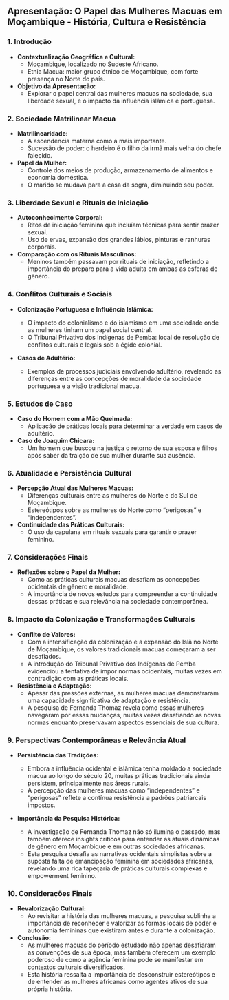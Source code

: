## **Apresentação: O Papel das Mulheres Macuas em Moçambique - História, Cultura e Resistência**

### **1. Introdução**

- **Contextualização Geográfica e Cultural:**
  - Moçambique, localizado no Sudeste Africano.
  - Etnia Macua: maior grupo étnico de Moçambique, com forte presença no Norte do país.
- **Objetivo da Apresentação:**
  - Explorar o papel central das mulheres macuas na sociedade, sua liberdade sexual, e o impacto da influência islâmica e portuguesa.

### **2. Sociedade Matrilinear Macua**

- **Matrilinearidade:**
  - A ascendência materna como a mais importante.
  - Sucessão de poder: o herdeiro é o filho da irmã mais velha do chefe falecido.
- **Papel da Mulher:**
  - Controle dos meios de produção, armazenamento de alimentos e economia doméstica.
  - O marido se mudava para a casa da sogra, diminuindo seu poder.

### **3. Liberdade Sexual e Rituais de Iniciação**

- **Autoconhecimento Corporal:**
  - Ritos de iniciação feminina que incluíam técnicas para sentir prazer sexual.
  - Uso de ervas, expansão dos grandes lábios, pinturas e ranhuras corporais.
- **Comparação com os Rituais Masculinos:**
  - Meninos também passavam por rituais de iniciação, refletindo a importância do preparo para a vida adulta em ambas as esferas de gênero.

### **4. Conflitos Culturais e Sociais**

- **Colonização Portuguesa e Influência Islâmica:**

  - O impacto do colonialismo e do islamismo em uma sociedade onde as mulheres tinham um papel social central.
  - O Tribunal Privativo dos Indígenas de Pemba: local de resolução de conflitos culturais e legais sob a égide colonial.

- **Casos de Adultério:**
  - Exemplos de processos judiciais envolvendo adultério, revelando as diferenças entre as concepções de moralidade da sociedade portuguesa e a visão tradicional macua.

### **5. Estudos de Caso**

- **Caso do Homem com a Mão Queimada:**
  - Aplicação de práticas locais para determinar a verdade em casos de adultério.
- **Caso de Joaquim Chicara:**
  - Um homem que buscou na justiça o retorno de sua esposa e filhos após saber da traição de sua mulher durante sua ausência.

### **6. Atualidade e Persistência Cultural**

- **Percepção Atual das Mulheres Macuas:**
  - Diferenças culturais entre as mulheres do Norte e do Sul de Moçambique.
  - Estereótipos sobre as mulheres do Norte como “perigosas” e “independentes”.
- **Continuidade das Práticas Culturais:**
  - O uso da capulana em rituais sexuais para garantir o prazer feminino.

### **7. Considerações Finais**

- **Reflexões sobre o Papel da Mulher:**
  - Como as práticas culturais macuas desafiam as concepções ocidentais de gênero e moralidade.
  - A importância de novos estudos para compreender a continuidade dessas práticas e sua relevância na sociedade contemporânea.

### **8. Impacto da Colonização e Transformações Culturais**

- **Conflito de Valores:**
  - Com a intensificação da colonização e a expansão do Islã no Norte de Moçambique, os valores tradicionais macuas começaram a ser desafiados.
  - A introdução do Tribunal Privativo dos Indígenas de Pemba evidenciou a tentativa de impor normas ocidentais, muitas vezes em contradição com as práticas locais.
- **Resistência e Adaptação:**
  - Apesar das pressões externas, as mulheres macuas demonstraram uma capacidade significativa de adaptação e resistência.
  - A pesquisa de Fernanda Thomaz revela como essas mulheres navegaram por essas mudanças, muitas vezes desafiando as novas normas enquanto preservavam aspectos essenciais de sua cultura.

### **9. Perspectivas Contemporâneas e Relevância Atual**

- **Persistência das Tradições:**

  - Embora a influência ocidental e islâmica tenha moldado a sociedade macua ao longo do século 20, muitas práticas tradicionais ainda persistem, principalmente nas áreas rurais.
  - A percepção das mulheres macuas como “independentes” e “perigosas” reflete a contínua resistência a padrões patriarcais impostos.

- **Importância da Pesquisa Histórica:**
  - A investigação de Fernanda Thomaz não só ilumina o passado, mas também oferece insights críticos para entender as atuais dinâmicas de gênero em Moçambique e em outras sociedades africanas.
  - Esta pesquisa desafia as narrativas ocidentais simplistas sobre a suposta falta de emancipação feminina em sociedades africanas, revelando uma rica tapeçaria de práticas culturais complexas e empowerment feminino.

### **10. Considerações Finais**

- **Revalorização Cultural:**
  - Ao revisitar a história das mulheres macuas, a pesquisa sublinha a importância de reconhecer e valorizar as formas locais de poder e autonomia femininas que existiram antes e durante a colonização.
- **Conclusão:**
  - As mulheres macuas do período estudado não apenas desafiaram as convenções de sua época, mas também oferecem um exemplo poderoso de como a agência feminina pode se manifestar em contextos culturais diversificados.
  - Esta história ressalta a importância de desconstruir estereótipos e de entender as mulheres africanas como agentes ativos de sua própria história.
